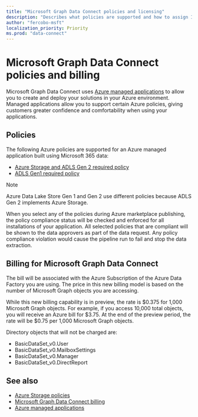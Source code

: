 ```yaml
---
title: "Microsoft Graph Data Connect policies and licensing"
description: "Describes what policies are supported and how to assign ISV access SKUs to organizations."
author: "fercobo-msft"
localization_priority: Priority
ms.prod: "data-connect"
---
```


# Microsoft Graph Data Connect policies and billing

Microsoft Graph Data Connect uses [Azure managed applications](/azure/managed-applications/overview) to allow you to create and deploy your solutions in your Azure environment. Managed applications allow you to support certain Azure policies, giving customers greater confidence and comfortability when using your applications.

## Policies

The following Azure policies are supported for an Azure managed application built using Microsoft 365 data:

- [Azure Storage and ADLS Gen 2 required policy](/azure/storage/common/policy-reference)
- [ADLS Gen1 required policy](/azure/data-lake-store/policy-reference)

> [!NOTE]
> Azure Data Lake Store Gen 1 and Gen 2 use different policies because ADLS Gen 2 implements Azure Storage.

When you select any of the policies during Azure marketplace publishing, the policy compliance status will be checked and enforced for all installations of your application. All selected policies that are compliant will be shown to the data approvers as part of the data request. Any policy compliance violation would cause the pipeline run to fail and stop the data extraction.

## Billing for Microsoft Graph Data Connect

The bill will be associated with the Azure Subscription of the Azure Data Factory you are using. The price in this new billing model is based on the number of Microsoft Graph objects you are accessing.

While this new billing capability is in preview, the rate is $0.375 for 1,000 Microsoft Graph objects. For example, if you access 10,000 total objects, you will receive an Azure bill for $3.75. At the end of the preview period, the rate will be $0.75 per 1,000 Microsoft Graph objects.

Directory objects that will not be charged are:

- BasicDataSet_v0.User
- BasicDataSet_v0.MailboxSettings
- BasicDataSet_v0.Manager
- BasicDataSet_v0.DirectReport

## See also

- [Azure Storage policies](/azure/storage/common/policy-reference)
- [Microsoft Graph Data Connect billing](https://azure.microsoft.com/pricing/details/graph-data-connect/)
- [Azure managed applications](/azure/managed-applications/overview)
